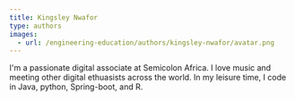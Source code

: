 ```yaml
---
title: Kingsley Nwafor
type: authors
images:
  - url: /engineering-education/authors/kingsley-nwafor/avatar.png
---
```

I'm a passionate digital associate at Semicolon Africa. I love music and meeting other digital ethuasists across the world. In my leisure time, I code in Java, python, Spring-boot, and R.